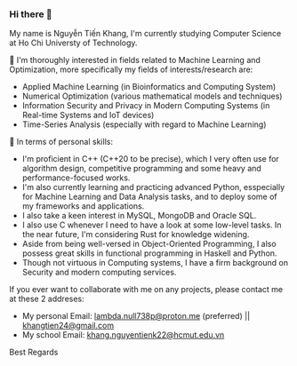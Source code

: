 ### Hi there 👋
My name is Nguyễn Tiến Khang, I'm currently studying Computer Science at Ho Chi Universty of Technology. 

🔭 I'm thoroughly interested in fields related to Machine Learning and Optimization, more specifically my fields of interests/research are:
  - Applied Machine Learning (in Bioinformatics and Computing System)
  - Numerical Optimization (various mathematical models and techniques)
  - Information Security and Privacy in Modern Computing Systems (in Real-time Systems and IoT devices)
  - Time-Series Analysis (especially with regard to Machine Learning)


🌱 In terms of personal skills:
  - I'm proficient in C++ (C++20 to be precise), which I very often use for algorithm design, competitive programming and some heavy and performance-focused works.
  - I'm also currently learning and practicing advanced Python, esspecially for Machine Learning and Data Analysis tasks, and to deploy some of my frameworks and applications.
  - I also take a keen interest in MySQL, MongoDB and Oracle SQL.
  - I also use C whenever I need to have a look at some low-level tasks. In the near future, I'm  considering Rust for knowledge widening.
  - Aside from being well-versed in Object-Oriented Programming, I also possess great skills in functional programming in Haskell and Python.
  - Though not virtuous in Computing systems, I have a firm background on Security and modern computing services.
    
If you ever want to collaborate with me on any projects, please contact me at these 2 addreses:
  - My personal Email: lambda.null738p@proton.me (preferred) || khangtien24@gmail.com 
  - My school Email: khang.nguyentienk22@hcmut.edu.vn

  Best Regards
<!--
**Compscicafe/Compscicafe** is a ✨ _special_ ✨ repository because its `README.md` (this file) appears on your GitHub profile.

Here are some ideas to get you started:

-  I’m currently working on ...
- 🌱 I’m currently learning ...
- 👯 I’m looking to collaborate on ...
- 🤔 I’m looking for help with ...
- 💬 Ask me about ...
- 📫 How to reach me: ...
- 😄 Pronouns: ...
- ⚡ Fun fact: ...
-->
